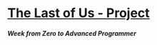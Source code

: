 <p aling="left">
<a href="https://zeneilton.github.io/the-last-of-us-project/"><h1>The Last of Us - Project</h1></a>
<h5>Week from Zero to Advanced Programmer</h5>
</p>
